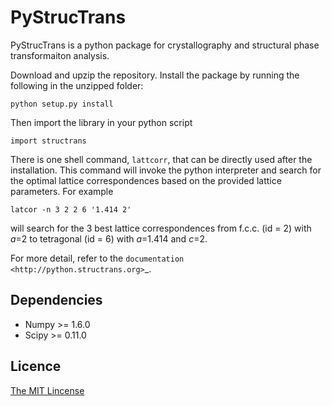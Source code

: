 # PyStrucTrans #

PyStrucTrans is a python package for crystallography and structural phase transformaiton analysis.

Download and upzip the repository. Install the package by running the following in the unzipped folder:

    python setup.py install

Then import the library in your python script

    import structrans

There is one shell command, `lattcorr`, that can be directly used after the installation. This command will invoke the python interpreter and search for the optimal lattice correspondences based on the provided lattice parameters. For example

    latcor -n 3 2 2 6 '1.414 2'

will search for the 3 best lattice correspondences from f.c.c. (id = 2) with *a*=2 to tetragonal (id = 6) with *a*=1.414 and *c*=2.

For more detail, refer to the `documentation <http://python.structrans.org>`_.

## Dependencies

- Numpy >= 1.6.0
- Scipy >= 0.11.0

## Licence

[The MIT Lincense](http://opensource.org/licenses/MIT)
